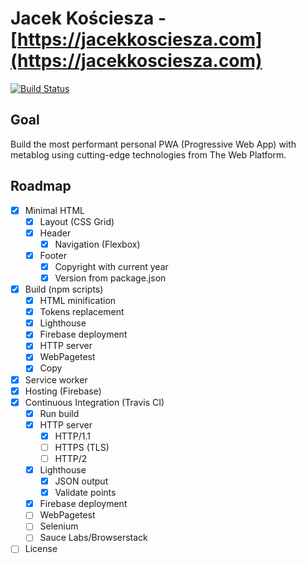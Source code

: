 # Jacek Kościesza - [https://jacekkosciesza.com](https://jacekkosciesza.com)
[![Build Status](https://travis-ci.org/JacekKosciesza/JacekKosciesza.svg?branch=master)](https://travis-ci.org/JacekKosciesza/JacekKosciesza)

## Goal
Build the most performant personal PWA (Progressive Web App) with metablog using cutting-edge technologies from The Web Platform.

## Roadmap

- [x] Minimal HTML
    - [x] Layout (CSS Grid)
    - [x] Header
        - [x] Navigation (Flexbox)
    - [x] Footer
        - [x] Copyright with current year
        - [x] Version from package.json
- [x] Build (npm scripts)
    - [x] HTML minification
    - [x] Tokens replacement
    - [x] Lighthouse
    - [x] Firebase deployment
    - [x] HTTP server
    - [x] WebPagetest
    - [x] Copy
- [x] Service worker
- [x] Hosting (Firebase)
- [x] Continuous Integration (Travis CI)
    - [x] Run build
    - [x] HTTP server
        - [x] HTTP/1.1
        - [ ] HTTPS (TLS)
        - [ ] HTTP/2
    - [x] Lighthouse
        - [x] JSON output
        - [x] Validate points
    - [x] Firebase deployment
    - [ ] WebPagetest
    - [ ] Selenium
    - [ ] Sauce Labs/Browserstack
- [ ] License